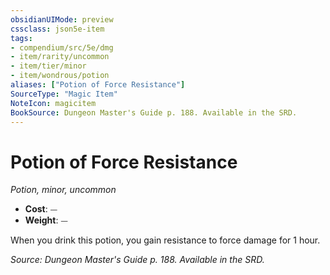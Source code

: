 ```yaml
---
obsidianUIMode: preview
cssclass: json5e-item
tags:
- compendium/src/5e/dmg
- item/rarity/uncommon
- item/tier/minor
- item/wondrous/potion
aliases: ["Potion of Force Resistance"]
SourceType: "Magic Item"
NoteIcon: magicitem
BookSource: Dungeon Master's Guide p. 188. Available in the SRD.
---
```

# Potion of Force Resistance
*Potion, minor, uncommon*  

- **Cost**: ⏤
- **Weight**: ⏤

When you drink this potion, you gain resistance to force damage for 1 hour.

*Source: Dungeon Master's Guide p. 188. Available in the SRD.*